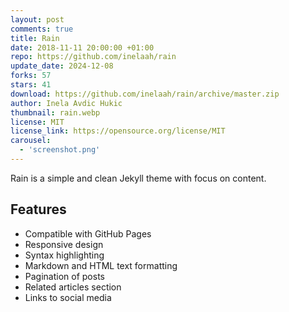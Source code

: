 ```yaml
---
layout: post
comments: true
title: Rain
date: 2018-11-11 20:00:00 +01:00
repo: https://github.com/inelaah/rain
update_date: 2024-12-08
forks: 57
stars: 41
download: https://github.com/inelaah/rain/archive/master.zip
author: Inela Avdic Hukic
thumbnail: rain.webp
license: MIT
license_link: https://opensource.org/license/MIT
carousel:
  - 'screenshot.png'
---
```


Rain is a simple and clean Jekyll theme with focus on content.

## Features

* Compatible with GitHub Pages
* Responsive design
* Syntax highlighting
* Markdown and HTML text formatting
* Pagination of posts
* Related articles section
* Links to social media
